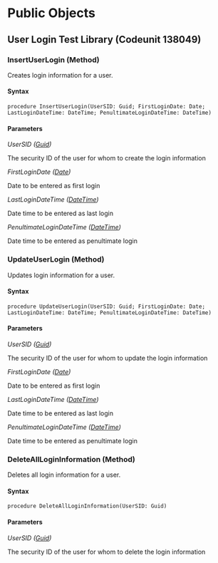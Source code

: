 # Public Objects
## User Login Test Library (Codeunit 138049)
### InsertUserLogin (Method) <a name="InsertUserLogin"></a> 

 Creates login information for a user.
 

#### Syntax
```
procedure InsertUserLogin(UserSID: Guid; FirstLoginDate: Date; LastLoginDateTime: DateTime; PenultimateLoginDateTime: DateTime)
```
#### Parameters
*UserSID ([Guid](https://docs.microsoft.com/en-us/dynamics365/business-central/dev-itpro/developer/methods-auto/guid/guid-data-type))* 

The security ID of the user for whom to create the login information

*FirstLoginDate ([Date](https://docs.microsoft.com/en-us/dynamics365/business-central/dev-itpro/developer/methods-auto/date/date-data-type))* 

Date to be entered as first login

*LastLoginDateTime ([DateTime](https://docs.microsoft.com/en-us/dynamics365/business-central/dev-itpro/developer/methods-auto/datetime/datetime-data-type))* 

Date time to be entered as last login

*PenultimateLoginDateTime ([DateTime](https://docs.microsoft.com/en-us/dynamics365/business-central/dev-itpro/developer/methods-auto/datetime/datetime-data-type))* 

Date time to be entered as penultimate login

### UpdateUserLogin (Method) <a name="UpdateUserLogin"></a> 

 Updates login information for a user.
 

#### Syntax
```
procedure UpdateUserLogin(UserSID: Guid; FirstLoginDate: Date; LastLoginDateTime: DateTime; PenultimateLoginDateTime: DateTime)
```
#### Parameters
*UserSID ([Guid](https://docs.microsoft.com/en-us/dynamics365/business-central/dev-itpro/developer/methods-auto/guid/guid-data-type))* 

The security ID of the user for whom to update the login information

*FirstLoginDate ([Date](https://docs.microsoft.com/en-us/dynamics365/business-central/dev-itpro/developer/methods-auto/date/date-data-type))* 

Date to be entered as first login

*LastLoginDateTime ([DateTime](https://docs.microsoft.com/en-us/dynamics365/business-central/dev-itpro/developer/methods-auto/datetime/datetime-data-type))* 

Date time to be entered as last login

*PenultimateLoginDateTime ([DateTime](https://docs.microsoft.com/en-us/dynamics365/business-central/dev-itpro/developer/methods-auto/datetime/datetime-data-type))* 

Date time to be entered as penultimate login

### DeleteAllLoginInformation (Method) <a name="DeleteAllLoginInformation"></a> 

 Deletes all login information for a user.
 

#### Syntax
```
procedure DeleteAllLoginInformation(UserSID: Guid)
```
#### Parameters
*UserSID ([Guid](https://docs.microsoft.com/en-us/dynamics365/business-central/dev-itpro/developer/methods-auto/guid/guid-data-type))* 

The security ID of the user for whom to delete the login information

